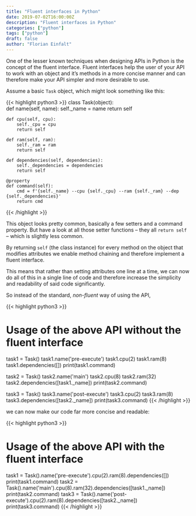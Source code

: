 ```yaml
---
title: "Fluent interfaces in Python"
date: 2019-07-02T16:00:00Z
description: "Fluent interfaces in Python"
categories: ["python"]
tags: ["python"]
draft: false
author: "Florian Einfalt"
---
```

One of the lesser known techniques when designing APIs in Python is the concept of the fluent interface. Fluent interfaces help the user of your API to work with an object and it’s methods in a more concise manner and can therefore make your API simpler and more desirable to use.
<!--more-->
Assume a basic `Task` object, which might look something like this:

{{< highlight python3 >}}
class Task(object):        
    def name(self, name):
        self._name = name
        return self

    def cpu(self, cpu):
        self._cpu = cpu
        return self
        
    def ram(self, ram):
        self._ram = ram
        return self
        
    def dependencies(self, dependencies):
        self._dependencies = dependencies
        return self
   
    @property 
    def command(self):
        cmd = f'{self._name} --cpu {self._cpu} --ram {self._ram} --dep {self._dependencies}'
        return cmd
{{< /highlight >}}

This object looks pretty common, basically a few setters and a command property. But have a look at all those setter functions – they all `return self` – which is slightly less common.

By returning `self` (the class instance) for every method on the object that modifies attributes we enable method chaining and therefore implement a fluent interface.

This means that rather than setting attributes one line at a time, we can now do all of this in a single line of code and therefore increase the simplicity and readability of said code significantly.

So instead of the standard, _non-fluent_ way of using the API,

{{< highlight python3 >}}
# Usage of the above API without the fluent interface
task1 = Task()
task1.name('pre-execute')
task1.cpu(2)
task1.ram(8)
task1.dependencies([])
print(task1.command)

task2 = Task()
task2.name('main')
task2.cpu(8)
task2.ram(32)
task2.dependencies([task1._name])
print(task2.command)

task3 = Task()
task3.name('post-execute')
task3.cpu(2)
task3.ram(8)
task3.dependencies([task2._name])
print(task3.command)
{{< /highlight >}}

we can now make our code far more concise and readable:

{{< highlight python3 >}}
# Usage of the above API with the fluent interface
task1 = Task().name('pre-execute').cpu(2).ram(8).dependencies([])
print(task1.command)
task2 = Task().name('main').cpu(8).ram(32).dependencies([task1._name])
print(task2.command)
task3 = Task().name('post-execute').cpu(2).ram(8).dependencies([task2._name])
print(task3.command)
{{< /highlight >}}
